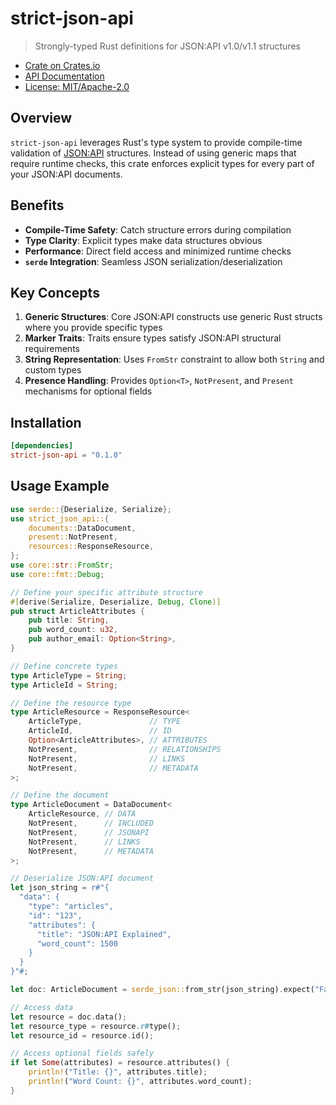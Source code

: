 # strict-json-api

> Strongly-typed Rust definitions for JSON:API v1.0/v1.1 structures

- [Crate on Crates.io](https://crates.io/crates/strict-json-api)
- [API Documentation](https://docs.rs/strict-json-api)
- [License: MIT/Apache-2.0](./LICENSE)

## Overview

`strict-json-api` leverages Rust's type system to provide compile-time validation of [JSON:API](https://jsonapi.org/format/) structures. Instead of using generic maps that require runtime checks, this crate enforces explicit types for every part of your JSON:API documents.

## Benefits

- **Compile-Time Safety**: Catch structure errors during compilation
- **Type Clarity**: Explicit types make data structures obvious
- **Performance**: Direct field access and minimized runtime checks
- **`serde` Integration**: Seamless JSON serialization/deserialization

## Key Concepts

1. **Generic Structures**: Core JSON:API constructs use generic Rust structs where you provide specific types
2. **Marker Traits**: Traits ensure types satisfy JSON:API structural requirements
3. **String Representation**: Uses `FromStr` constraint to allow both `String` and custom types
4. **Presence Handling**: Provides `Option<T>`, `NotPresent`, and `Present` mechanisms for optional fields

## Installation

```toml
[dependencies]
strict-json-api = "0.1.0"
```

## Usage Example

```rust
use serde::{Deserialize, Serialize};
use strict_json_api::{
    documents::DataDocument,
    present::NotPresent,
    resources::ResponseResource,
};
use core::str::FromStr;
use core::fmt::Debug;

// Define your specific attribute structure
#[derive(Serialize, Deserialize, Debug, Clone)]
pub struct ArticleAttributes {
    pub title: String,
    pub word_count: u32,
    pub author_email: Option<String>,
}

// Define concrete types
type ArticleType = String;
type ArticleId = String;

// Define the resource type
type ArticleResource = ResponseResource<
    ArticleType,               // TYPE
    ArticleId,                 // ID
    Option<ArticleAttributes>, // ATTRIBUTES
    NotPresent,                // RELATIONSHIPS
    NotPresent,                // LINKS
    NotPresent,                // METADATA
>;

// Define the document
type ArticleDocument = DataDocument<
    ArticleResource, // DATA
    NotPresent,      // INCLUDED
    NotPresent,      // JSONAPI
    NotPresent,      // LINKS
    NotPresent,      // METADATA
>;

// Deserialize JSON:API document
let json_string = r#"{
  "data": {
    "type": "articles",
    "id": "123",
    "attributes": {
      "title": "JSON:API Explained",
      "word_count": 1500
    }
  }
}"#;

let doc: ArticleDocument = serde_json::from_str(json_string).expect("Failed to deserialize");

// Access data
let resource = doc.data();
let resource_type = resource.r#type();
let resource_id = resource.id();

// Access optional fields safely
if let Some(attributes) = resource.attributes() {
    println!("Title: {}", attributes.title);
    println!("Word Count: {}", attributes.word_count);
}
```